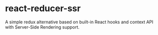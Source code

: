 # react-reducer-ssr
A simple redux alternative based on built-in React hooks and context API with Server-Side Rendering support.
